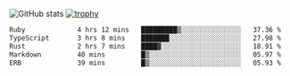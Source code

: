 ![GitHub stats](https://github-readme-stats.vercel.app/api?username=ksk001100&show_icons=true&theme=tokyonight)
[![trophy](https://github-profile-trophy.vercel.app/?username=ksk001100&theme=onedark)](https://github.com/ryo-ma/github-profile-trophy)

<!--START_SECTION:waka-->

```txt
Ruby             4 hrs 12 mins   █████████▒░░░░░░░░░░░░░░░   37.36 %
TypeScript       3 hrs 8 mins    ███████░░░░░░░░░░░░░░░░░░   27.98 %
Rust             2 hrs 7 mins    ████▓░░░░░░░░░░░░░░░░░░░░   18.91 %
Markdown         40 mins         █▒░░░░░░░░░░░░░░░░░░░░░░░   05.97 %
ERB              39 mins         █▒░░░░░░░░░░░░░░░░░░░░░░░   05.93 %
```

<!--END_SECTION:waka-->
